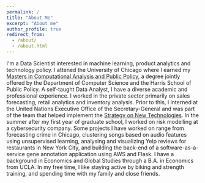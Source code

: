 ```yaml
---
permalink: /
title: "About Me"
excerpt: "About me"
author_profile: true
redirect_from: 
  - /about/
  - /about.html
---
```


I'm a Data Scientist interested in machine learning, product analytics and technology policy. I attened the University of Chicago where I earned my [Masters in Computational Analysis and Public Policy](https://capp.uchicago.edu/), a degree jointly offered by the Department of Computer Science and the Harris School of Public Policy. 
A self-taught Data Analyst, I have a diverse academic and professional experience. I worked in the private sector primarily on sales forecasting, retail analytics and inventory analysis. Prior to this, I interned at the United Nations Executive Office of the Secretary-General and was part of the team that helped implement the [Strategy on New Technologies](https://www.un.org/en/newtechnologies/). 
In the summer after my first year of graduate school, I worked on risk modelling at a cybersecurity company. 
Some projects I have worked on range from forecasting crime in Chicago, clustering songs based on audio features using unsupervised learning, analysing and visualizing Yelp reviews for restaurants in New York City, and building the back-end of a software-as-a-service gene annotation application using AWS and Flask. 
I have a background in Economics and Global Studies through a B.A. in Economics from UCLA. 
In my free time, I like staying active by biking and strength training, and spending time with my family and close friends. 

